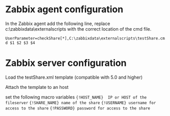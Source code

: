 # Zabbix agent configuration

In the Zabbix agent add the following line, replace c:\zabbixdata\externalscripts with the correct location of the cmd file.

 `UserParameter=checkShare[*],C:\zabbixdata\externalscripts\testShare.cmd $1 $2 $3 $4`

# Zabbix server configuration

Load the testShare.xml template (compatible with 5.0 and higher)

Attach the template to an host

set the following macro variables
`{!HOST_NAME}  IP or HOST of the fileserver`
`{!SHARE_NAME} name of the share`
`{!USERNAME} username for access to the share`
`{!PASSWORD} password for access to the share`

